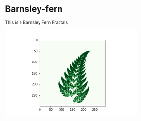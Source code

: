 # Barnsley-fern
This is a Barnsley Fern Fractals


![](https://github.com/rohankumarp/Barnsley-fern/blob/main/pic/Barnsley_fern.png)
